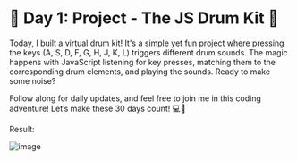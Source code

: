 
# 🎯 Day 1: Project - The JS Drum Kit 🥁

Today, I built a virtual drum kit! It's a simple yet fun project where pressing the keys (A, S, D, F, G, H, J, K, L) triggers different drum sounds. The magic happens with JavaScript listening for key presses, matching them to the corresponding drum elements, and playing the sounds. Ready to make some noise?

Follow along for daily updates, and feel free to join me in this coding adventure! Let’s make these 30 days count! 💻💪

Result:

![image](https://github.com/user-attachments/assets/ff46a1eb-d01a-47e1-9d61-dd33a0e62e61)
